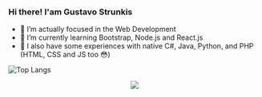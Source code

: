 ### Hi there! I'am Gustavo Strunkis

- 🔭 I’m actually focused in the Web Development
- 🌱 I’m currently learning Bootstrap, Node.js and React.js
- 📝 I also have some experiences with native C#, Java, Python, and PHP (HTML, CSS and JS too 😳)


![Top Langs](https://github-readme-stats.vercel.app/api/top-langs/?username=anuraghazra&layout=compact&theme=tokyonight)

<a href="https://github.com/anuraghazra/convoychat" style="display: flex; justify-content: center; align-items: center; width: 100%;">
  <img 
    src="https://github-readme-stats.vercel.app/api/top-langs?username=gustavostrunkis&layout=compact&theme=tokyonight&langs_count=8"
    width: 500px;
    height: 300px;
    />
</a>
